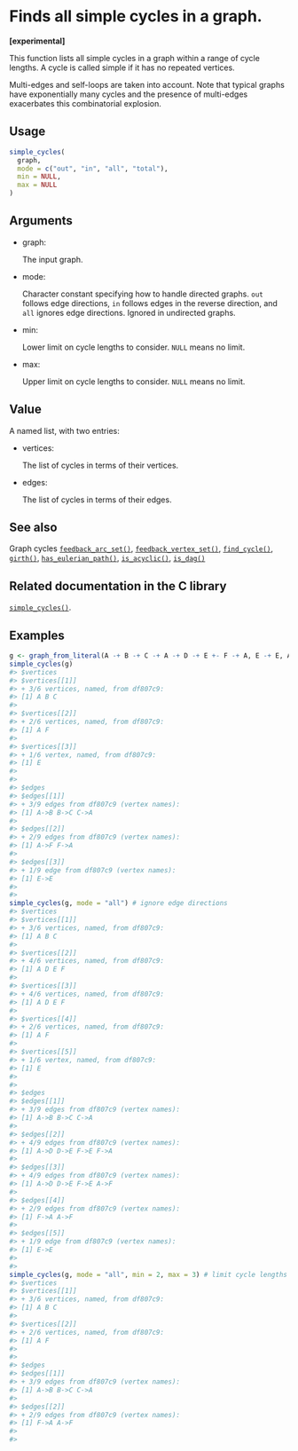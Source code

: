# Finds all simple cycles in a graph.

**\[experimental\]**

This function lists all simple cycles in a graph within a range of cycle
lengths. A cycle is called simple if it has no repeated vertices.

Multi-edges and self-loops are taken into account. Note that typical
graphs have exponentially many cycles and the presence of multi-edges
exacerbates this combinatorial explosion.

## Usage

``` r
simple_cycles(
  graph,
  mode = c("out", "in", "all", "total"),
  min = NULL,
  max = NULL
)
```

## Arguments

- graph:

  The input graph.

- mode:

  Character constant specifying how to handle directed graphs. `out`
  follows edge directions, `in` follows edges in the reverse direction,
  and `all` ignores edge directions. Ignored in undirected graphs.

- min:

  Lower limit on cycle lengths to consider. `NULL` means no limit.

- max:

  Upper limit on cycle lengths to consider. `NULL` means no limit.

## Value

A named list, with two entries:

- vertices:

  The list of cycles in terms of their vertices.

- edges:

  The list of cycles in terms of their edges.

## See also

Graph cycles
[`feedback_arc_set()`](https://r.igraph.org/reference/feedback_arc_set.md),
[`feedback_vertex_set()`](https://r.igraph.org/reference/feedback_vertex_set.md),
[`find_cycle()`](https://r.igraph.org/reference/find_cycle.md),
[`girth()`](https://r.igraph.org/reference/girth.md),
[`has_eulerian_path()`](https://r.igraph.org/reference/has_eulerian_path.md),
[`is_acyclic()`](https://r.igraph.org/reference/is_acyclic.md),
[`is_dag()`](https://r.igraph.org/reference/is_dag.md)

## Related documentation in the C library

[`simple_cycles()`](https://igraph.org/c/html/latest/igraph-Cycles.html#igraph_simple_cycles).

## Examples

``` r
g <- graph_from_literal(A -+ B -+ C -+ A -+ D -+ E +- F -+ A, E -+ E, A -+ F, simplify = FALSE)
simple_cycles(g)
#> $vertices
#> $vertices[[1]]
#> + 3/6 vertices, named, from df807c9:
#> [1] A B C
#> 
#> $vertices[[2]]
#> + 2/6 vertices, named, from df807c9:
#> [1] A F
#> 
#> $vertices[[3]]
#> + 1/6 vertex, named, from df807c9:
#> [1] E
#> 
#> 
#> $edges
#> $edges[[1]]
#> + 3/9 edges from df807c9 (vertex names):
#> [1] A->B B->C C->A
#> 
#> $edges[[2]]
#> + 2/9 edges from df807c9 (vertex names):
#> [1] A->F F->A
#> 
#> $edges[[3]]
#> + 1/9 edge from df807c9 (vertex names):
#> [1] E->E
#> 
#> 
simple_cycles(g, mode = "all") # ignore edge directions
#> $vertices
#> $vertices[[1]]
#> + 3/6 vertices, named, from df807c9:
#> [1] A B C
#> 
#> $vertices[[2]]
#> + 4/6 vertices, named, from df807c9:
#> [1] A D E F
#> 
#> $vertices[[3]]
#> + 4/6 vertices, named, from df807c9:
#> [1] A D E F
#> 
#> $vertices[[4]]
#> + 2/6 vertices, named, from df807c9:
#> [1] A F
#> 
#> $vertices[[5]]
#> + 1/6 vertex, named, from df807c9:
#> [1] E
#> 
#> 
#> $edges
#> $edges[[1]]
#> + 3/9 edges from df807c9 (vertex names):
#> [1] A->B B->C C->A
#> 
#> $edges[[2]]
#> + 4/9 edges from df807c9 (vertex names):
#> [1] A->D D->E F->E F->A
#> 
#> $edges[[3]]
#> + 4/9 edges from df807c9 (vertex names):
#> [1] A->D D->E F->E A->F
#> 
#> $edges[[4]]
#> + 2/9 edges from df807c9 (vertex names):
#> [1] F->A A->F
#> 
#> $edges[[5]]
#> + 1/9 edge from df807c9 (vertex names):
#> [1] E->E
#> 
#> 
simple_cycles(g, mode = "all", min = 2, max = 3) # limit cycle lengths
#> $vertices
#> $vertices[[1]]
#> + 3/6 vertices, named, from df807c9:
#> [1] A B C
#> 
#> $vertices[[2]]
#> + 2/6 vertices, named, from df807c9:
#> [1] A F
#> 
#> 
#> $edges
#> $edges[[1]]
#> + 3/9 edges from df807c9 (vertex names):
#> [1] A->B B->C C->A
#> 
#> $edges[[2]]
#> + 2/9 edges from df807c9 (vertex names):
#> [1] F->A A->F
#> 
#> 
```
